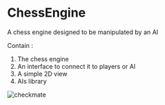 # ChessEngine
A chess engine designed to be manipulated by an AI

Contain :
1. The chess engine
2. An interface to connect it to players or AI
3. A simple 2D view
4. AIs library 

![checkmate](https://user-images.githubusercontent.com/9294021/221268062-58edb283-129f-4219-bdeb-17bef144a985.PNG)
